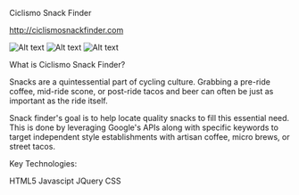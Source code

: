 Ciclismo Snack Finder

http://ciclismosnackfinder.com

![Alt text](./rreadme_image/ciclismosnackfinder-landingscreen.PNG "Landing Screen")
![Alt text](./rreadme_image/ciclismosnackfinder-optionscreen.PNG "Option Screen")
![Alt text](./rreadme_image/ciclismosnackfinder-resultscreen.PNG "Result Screen")

What is Ciclismo Snack Finder?

Snacks are a quintessential part of cycling culture. Grabbing a pre-ride coffee, mid-ride scone, or post-ride tacos and beer can often be just as important as the ride itself. 

Snack finder's goal is to help locate quality snacks to fill this essential need. This is done by leveraging Google's APIs along with specific keywords to target independent style establishments with artisan coffee, micro brews, or street tacos.

Key Technologies:

HTML5
Javascipt
JQuery
CSS



